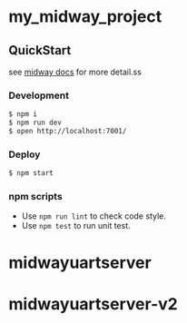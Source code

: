 # my_midway_project

## QuickStart

<!-- add docs here for user -->

see [midway docs][midway] for more detail.ss

### Development

```bash
$ npm i
$ npm run dev
$ open http://localhost:7001/
```

### Deploy

```bash
$ npm start
```

### npm scripts

- Use `npm run lint` to check code style.
- Use `npm test` to run unit test.


[midway]: https://midwayjs.org
# midwayuartserver
# midwayuartserver-v2
